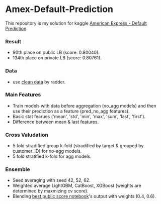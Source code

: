 # Amex-Default-Prediction
This repository is my solution for kaggle [American Express - Default Prediction](https://www.kaggle.com/competitions/amex-default-prediction).

### Result
- 90th place on public LB (score: 0.80040). 
- 134th place on private LB (score: 0.80761).

### Data
- use [clean data](https://www.kaggle.com/datasets/raddar/amex-data-integer-dtypes-parquet-format) by radder.

### Main Features
- Train models with data before aggregation (no_agg models) and then use their prediction as a feature (pred_no_agg features).
- Basic stat fearues ('mean', 'std', 'min', 'max', 'sum', 'last', 'first').
- Difference between mean & last features.

### Cross Valudation
- 5 fold stradified group k-fold (stradified by target & grouped by customer_ID) for no-agg models.
- 5 fold stratified k-fold for agg models.

### Ensemble
- Seed averaging with seed 42, 52, 62.
- Weighted average LightGBM, CatBoost, XGBoost (weights are determined by maxmizing cv score).
- Blending [best public score notebook](https://www.kaggle.com/code/hikarutabata/exponential-ensemble)'s output with weights (0.4, 0.6).